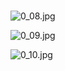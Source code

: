 # 
![0_08.jpg](/source/joyoi/csp2019-work/img/aHR0cHM6Ly9pLmxvbGkubmV0LzIwMTkvMTIvMTcvWVFWcElibUU5T0xpU3E0LmpwZw==.jpg)

![0_09.jpg](/source/joyoi/csp2019-work/img/aHR0cHM6Ly9pLmxvbGkubmV0LzIwMTkvMTIvMTcvUVdpY3RMWERoQkg3bFVvLmpwZw==.jpg)

![0_10.jpg](/source/joyoi/csp2019-work/img/aHR0cHM6Ly9pLmxvbGkubmV0LzIwMTkvMTIvMTcvcHVTeGJUSHpMOGpGb0NjLmpwZw==.jpg)